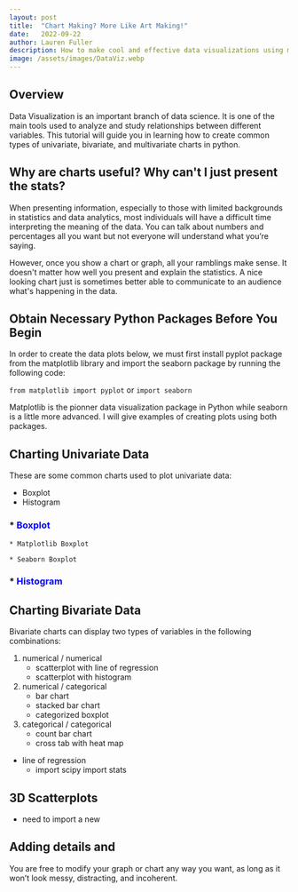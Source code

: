 ```yaml
---
layout: post
title:  "Chart Making? More Like Art Making!"
date:   2022-09-22
author: Lauren Fuller
description: How to make cool and effective data visualizations using matplotlib and seaborn in Python
image: /assets/images/DataViz.webp
---
```


## Overview

Data Visualization is an important branch of data science. It is one of the main tools used to analyze and study relationships between different variables. This tutorial will guide you in learning how to create common types of univariate, bivariate, and multivariate charts in python. 

## Why are charts useful? Why can't I just present the stats?

When presenting information, especially to those with limited backgrounds in statistics and data analytics, most individuals will have a difficult time interpreting the meaning of the data. You can talk about numbers and percentages all you want but not everyone will understand what you’re saying. 

However, once you show a chart or graph, all your ramblings make sense. It doesn't matter how well you present and explain the statistics. A nice looking chart just is sometimes better able to communicate to an audience what's happening in the data. 

## Obtain Necessary Python Packages Before You Begin
In order to create the data plots below, we must first install pyplot package from the matplotlib library and import the seaborn package by running the following code: 

`from matplotlib import pyplot`
or 
`import seaborn`

Matplotlib is the pionner data visualization package in Python while seaborn is a little more advanced. I will give examples of creating plots using both packages. 

## Charting Univariate Data
These are some common charts used to plot univariate data:
* Boxplot
* Histogram

### * <span style="color:blue">Boxplot<span>


    * Matplotlib Boxplot

    * Seaborn Boxplot



### * <span style="color:blue">Histogram<span>



## Charting Bivariate Data
Bivariate charts can display two types of variables in the following combinations: 
1. numerical / numerical
    * scatterplot with line of regression
    * scatterplot with histogram
2. numerical / categorical
    * bar chart
    * stacked bar chart
    * categorized boxplot
3. categorical / categorical
    * count bar chart
    * cross tab with heat map


- line of regression
    - import scipy import stats 

## 3D Scatterplots
- need to import a new


## Adding details and 
You are free to modify your graph or chart any way you want, as long as it won’t look messy, distracting, and incoherent. 